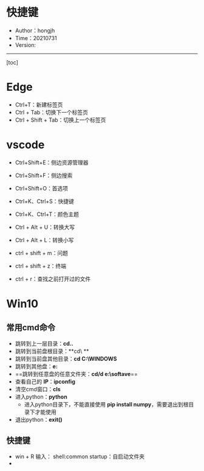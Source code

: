 # 快捷键

- Author：hongjh
- Time：20210731
- Version:

---------

[toc]

# Edge

- Ctrl+T：新建标签页
- Ctrl + Tab：切换下一个标签页
- Ctrl + Shift + Tab：切换上一个标签页

# vscode

- Ctrl+Shift+E：侧边资源管理器

- Ctrl+Shift+F：侧边搜索

- Ctrl+Shift+O：首选项

- Ctrl+K、Ctrl+S：快捷键

- Ctrl+K、Ctrl+T：颜色主题

- Ctrl + Alt + U：转换大写

- Ctrl + Alt + L：转换小写

- ctrl + shift + m：问题

- ctrl + shift + z：终端

- ctrl + r：查找之前打开过的文件

# Win10 

## 常用cmd命令

- 跳转到上一层目录：**cd..**
- 跳转到当前盘根目录：**cd\ **
- 跳转到当前盘其他目录：**cd C:\WINDOWS**
- 跳转到其他盘：**e:**
- ==跳转到任意盘的任意文件夹：**cd/d e:\softave**==
- 查看自己的 **IP**：**ipconfig**
- 清空cmd窗口：**cls**
- 进入python：**python**
  - 进入python目录下，不能直接使用 **pip install numpy**，需要退出到根目录下才能使用
- 退出python：**exit()**

## 快捷键

- win + R 输入： shell:common startup：自启动文件夹
- 
